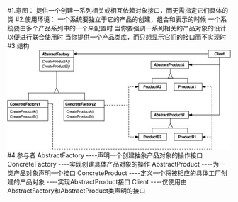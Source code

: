 #1.意图：
提供一个创建一系列相关或相互依赖对象接口，而无需指定它们具体的类
#2.使用环境：
一个系统要独立于它的产品的创建，组合和表示的时候
一个系统要由多个产品系列中的一个来配置时
当你要强调一系列相关的产品对象的设计以便进行联合使用时
当你提供一个产品类库，而只想显示它们的接口而不实现时
#3.结构
![github](https://github.com/IceDcap/Gof-DesignPatterns/blob/master/uml/AbstractFactory.JPG "AbstractFactory")
#4.参与者
    AbstractFactory
        ----声明一个创建抽象产品对象的操作接口
    ConcreteFactory
        ----实现创建具体产品对象的操作
    AbstractProduct
        ----为一类产品对象声明一个接口
    ConcreteProduct
        ----定义一个将被相应的具体工厂创建的产品对象
        ----实现AbstractProduct接口
    Client
        ----仅使用由AbstractFactory和AbstractProduct类声明的接口